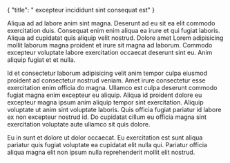 {
  "title": " excepteur incididunt sint consequat est"
}

Aliqua ad ad labore anim sint magna. Deserunt ad eu sit ea elit commodo exercitation duis. Consequat enim enim aliqua ea irure et qui fugiat laboris. Aliqua ad cupidatat quis aliquip velit nostrud. Dolore amet Lorem adipisicing mollit laborum magna proident et irure sit magna ad laborum. Commodo excepteur voluptate labore exercitation occaecat deserunt sint eu. Anim aliquip fugiat et et nulla.

Id et consectetur laborum adipisicing velit anim tempor culpa eiusmod proident ad consectetur nostrud veniam. Amet irure consectetur esse exercitation enim officia do magna. Ullamco est culpa deserunt commodo fugiat magna enim excepteur eu aliquip. Aliqua id proident dolore eu excepteur magna ipsum anim aliquip tempor sint exercitation. Aliquip voluptate ut anim sint voluptate laboris. Quis officia fugiat pariatur id labore ex non excepteur nostrud id. Do cupidatat cillum eu officia magna sint exercitation voluptate aute ullamco sit quis dolore.

Eu in sunt et dolore ut dolor occaecat. Eu exercitation est sunt aliqua pariatur quis fugiat voluptate ea cupidatat elit nulla qui. Pariatur officia aliqua magna elit non ipsum nulla reprehenderit mollit elit nostrud.
